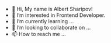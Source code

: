 - 👋 Hi, My name is Albert Sharipov!
- 👀 I’m interested in Frontend Developer.
- 🌱 I’m currently learning ...
- 💞️ I’m looking to collaborate on ...
- 📫 How to reach me ...

<!---
AlbShar/AlbShar is a ✨ special ✨ repository because its `README.md` (this file) appears on your GitHub profile.
You can click the Preview link to take a look at your changes.
--->

